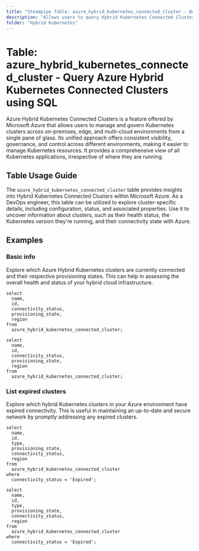 ```yaml
---
title: "Steampipe Table: azure_hybrid_kubernetes_connected_cluster - Query Azure Hybrid Kubernetes Connected Clusters using SQL"
description: "Allows users to query Hybrid Kubernetes Connected Clusters in Azure, specifically detailing the configuration, status, and properties of each connected cluster."
folder: "Hybrid Kubernetes"
---
```


# Table: azure_hybrid_kubernetes_connected_cluster - Query Azure Hybrid Kubernetes Connected Clusters using SQL

Azure Hybrid Kubernetes Connected Clusters is a feature offered by Microsoft Azure that allows users to manage and govern Kubernetes clusters across on-premises, edge, and multi-cloud environments from a single pane of glass. Its unified approach offers consistent visibility, governance, and control across different environments, making it easier to manage Kubernetes resources. It provides a comprehensive view of all Kubernetes applications, irrespective of where they are running.

## Table Usage Guide

The `azure_hybrid_kubernetes_connected_cluster` table provides insights into Hybrid Kubernetes Connected Clusters within Microsoft Azure. As a DevOps engineer, this table can be utilized to explore cluster-specific details, including configuration, status, and associated properties. Use it to uncover information about clusters, such as their health status, the Kubernetes version they're running, and their connectivity state with Azure.

## Examples

### Basic info
Explore which Azure Hybrid Kubernetes clusters are currently connected and their respective provisioning states. This can help in assessing the overall health and status of your hybrid cloud infrastructure.

```sql+postgres
select
  name,
  id,
  connectivity_status,
  provisioning_state,
  region
from
  azure_hybrid_kubernetes_connected_cluster;
```

```sql+sqlite
select
  name,
  id,
  connectivity_status,
  provisioning_state,
  region
from
  azure_hybrid_kubernetes_connected_cluster;
```

### List expired clusters
Explore which hybrid Kubernetes clusters in your Azure environment have expired connectivity. This is useful in maintaining an up-to-date and secure network by promptly addressing any expired clusters.

```sql+postgres
select
  name,
  id,
  type,
  provisioning_state,
  connectivity_status,
  region
from
  azure_hybrid_kubernetes_connected_cluster
where
  connectivity_status = 'Expired';
```

```sql+sqlite
select
  name,
  id,
  type,
  provisioning_state,
  connectivity_status,
  region
from
  azure_hybrid_kubernetes_connected_cluster
where
  connectivity_status = 'Expired';
```